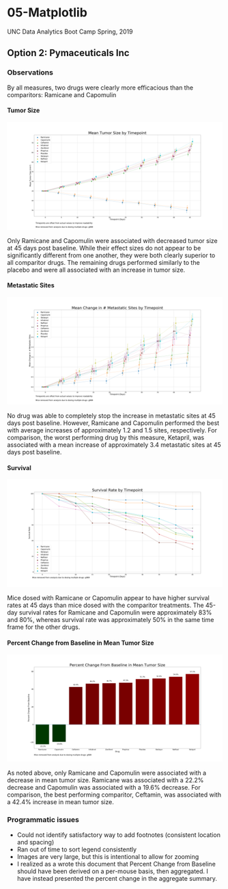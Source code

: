 # 05-Matplotlib

UNC Data Analytics Boot Camp
Spring, 2019

## Option 2: Pymaceuticals Inc

### Observations

By all measures, two drugs were clearly more efficacious than the comparitors: Ramicane and Capomulin

#### Tumor Size

![Mean_Tumor](mean_tumor.png)

Only Ramicane and Capomulin were associated with decreased tumor size at 45 days post baseline.  While their effect sizes do not appear to be significantly different from one another, they were both clearly superior to all comparitor drugs.  The remaining drugs performed similarly to the placebo and were all associated with an increase in tumor size.

#### Metastatic Sites

![Mean_Metastatic](mean_metastatic.png)

No drug was able to completely stop the increase in metastatic sites at 45 days post baseline.  However, Ramicane and Capomulin performed the best with average increases of approximately 1.2 and 1.5 sites, respectively.  For comparison, the worst performing drug by this measure, Ketapril, was associated with a mean increase of approximately 3.4 metastatic sites at 45 days post baseline.

#### Survival

![Survival](survival.png)

Mice dosed with Ramicane or Capomulin appear to have higher survival rates at 45 days than mice dosed with the comparitor treatments.  The 45-day survival rates for Ramicane and Capomulin were approximately 83% and 80%, whereas survival rate was approximately 50% in the same time frame for the other drugs.

#### Percent Change from Baseline in Mean Tumor Size

![PCHG](pchg.png)

As noted above, only Ramicane and Capomulin were associated with a decrease in mean tumor size.  Ramicane was associated with a 22.2% decrease and Capomulin was associated with a 19.6% decrease.  For comparison, the best performing comparitor, Ceftamin, was associated with a 42.4% increase in mean tumor size.

### Programmatic issues
   * Could not identify satisfactory way to add footnotes (consistent location and spacing)
   * Ran out of time to sort legend consistently
   * Images are very large, but this is intentional to allow for zooming
   * I realized as a wrote this document that Percent Change from Baseline should have been derived on a per-mouse basis, then aggregated.  I have instead presented the percent change in the aggregate summary.
